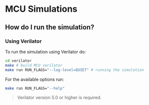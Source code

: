 # MCU Simulations

## How do I run the simulation?

### Using Verilator

To run the simulation using Verilator do:

```bash
cd verilator
make # build MCU verilator
make run RUN_FLAGS="--log-level=QUIET" # running the simulation
```

For the available options run:

```bash
make run RUN_FLAGS="--help"
```

> Verilator version 5.0 or higher is required.
